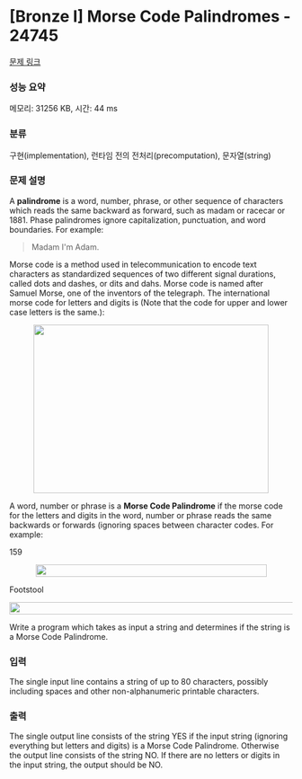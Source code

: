 # [Bronze I] Morse Code Palindromes - 24745 

[문제 링크](https://www.acmicpc.net/problem/24745) 

### 성능 요약

메모리: 31256 KB, 시간: 44 ms

### 분류

구현(implementation), 런타임 전의 전처리(precomputation), 문자열(string)

### 문제 설명

<p>A <strong>palindrome</strong> is a word, number, phrase, or other sequence of characters which reads the same backward as forward, such as madam or racecar or 1881. Phase palindromes ignore capitalization, punctuation, and word boundaries. For example:</p>

<blockquote>
<p>Madam I'm Adam.</p>
</blockquote>

<p>Morse code is a method used in telecommunication to encode text characters as standardized sequences of two different signal durations, called dots and dashes, or dits and dahs. Morse code is named after Samuel Morse, one of the inventors of the telegraph. The international morse code for letters and digits is (Note that the code for upper and lower case letters is the same.):</p>

<p style="text-align: center;"><img alt="" src="https://upload.acmicpc.net/74f37042-07e4-455d-aeb4-f581e05d90df/-/preview/" style="width: 418px; height: 300px;"></p>

<p>A word, number or phrase is a <strong>Morse Code Palindrome</strong> if the morse code for the letters and digits in the word, number or phrase reads the same backwards or forwards (ignoring spaces between character codes. For example:</p>

<p>159</p>

<p style="text-align: center;"><img alt="" src="https://upload.acmicpc.net/a4bdf6de-decd-4d2d-a884-5fb4ab2248df/-/preview/" style="width: 411px; height: 22px;"></p>

<p>Footstool</p>

<p style="text-align: center;"><img alt="" src="https://upload.acmicpc.net/6650fad5-1597-40c5-bc3b-c5eaff66e88c/-/preview/" style="width: 718px; height: 22px;"></p>

<p>Write a program which takes as input a string and determines if the string is a Morse Code Palindrome.</p>

### 입력 

 <p>The single input line contains a string of up to 80 characters, possibly including spaces and other non-alphanumeric printable characters.</p>

### 출력 

 <p>The single output line consists of the string YES if the input string (ignoring everything but letters and digits) is a Morse Code Palindrome. Otherwise the output line consists of the string NO. If there are no letters or digits in the input string, the output should be NO.</p>

